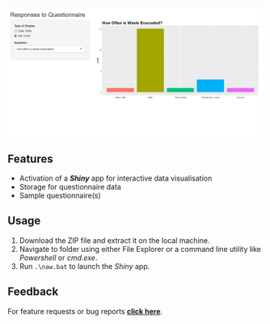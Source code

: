 
![App screenshot](www/img/shiny-sample.png)


## Features
- Activation of a _**Shiny**_ app for interactive data visualisation
- Storage for questionnaire data
- Sample questionnaire(s)

## Usage
1. Download the ZIP file and extract it on the local machine.
2. Navigate to folder using either File Explorer or a command line utility like *Powershell* or *cmd.exe*.
3. Run `.\naw.bat` to launch the *Shiny* app.

## Feedback
For feature requests or bug reports **[click here](https://github.com/NESREA/nesrea_awareness/issues/new)**.
